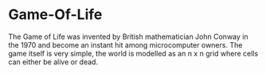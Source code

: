 # Game-Of-Life
The Game of Life was invented by British mathematician John Conway in the 1970 and become an instant hit among microcomputer owners. The game itself is very simple, the world is modelled as an n x n grid where cells can either be alive or dead.
